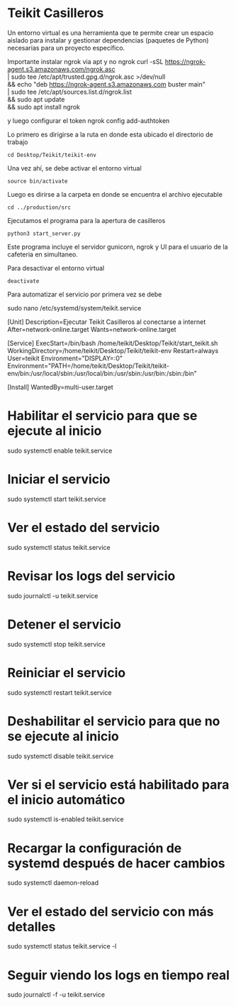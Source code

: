 # Teikit Casilleros

Un entorno virtual es una herramienta que te permite crear un espacio aislado para instalar y gestionar dependencias (paquetes de Python) necesarias para un proyecto específico.

Importante instalar ngrok via apt y no ngrok 
curl -sSL https://ngrok-agent.s3.amazonaws.com/ngrok.asc \
  | sudo tee /etc/apt/trusted.gpg.d/ngrok.asc >/dev/null \
  && echo "deb https://ngrok-agent.s3.amazonaws.com buster main" \
  | sudo tee /etc/apt/sources.list.d/ngrok.list \
  && sudo apt update \
  && sudo apt install ngrok

y luego configurar el token
ngrok config add-authtoken <token>

Lo primero es dirigirse a la ruta en donde esta ubicado el directorio de trabajo
```
cd Desktop/Teikit/teikit-env
```

Una vez ahí, se debe activar el entorno virtual
```
source bin/activate
```

Luego es dirirse a la carpeta en donde se encuentra el archivo ejecutable
```
cd ../production/src
```

Ejecutamos el programa para la apertura de casilleros
```
python3 start_server.py
```
Este programa incluye el servidor gunicorn, ngrok y UI para el usuario de la cafeteria en simultaneo.

Para desactivar el entorno virtual
```
deactivate
```

Para automatizar el servicio por primera vez se debe

sudo nano /etc/systemd/system/teikit.service

[Unit]
Description=Ejecutar Teikit Casilleros al conectarse a internet
After=network-online.target
Wants=network-online.target

[Service]
ExecStart=/bin/bash /home/teikit/Desktop/Teikit/start_teikit.sh
WorkingDirectory=/home/teikit/Desktop/Teikit/teikit-env
Restart=always
User=teikit
Environment="DISPLAY=:0"
Environment="PATH=/home/teikit/Desktop/Teikit/teikit-env/bin:/usr/local/sbin:/usr/local/bin:/usr/sbin:/usr/bin:/sbin:/bin"

[Install]
WantedBy=multi-user.target

# Habilitar el servicio para que se ejecute al inicio
sudo systemctl enable teikit.service

# Iniciar el servicio
sudo systemctl start teikit.service

# Ver el estado del servicio
sudo systemctl status teikit.service

# Revisar los logs del servicio
sudo journalctl -u teikit.service

# Detener el servicio
sudo systemctl stop teikit.service

# Reiniciar el servicio
sudo systemctl restart teikit.service

# Deshabilitar el servicio para que no se ejecute al inicio
sudo systemctl disable teikit.service

# Ver si el servicio está habilitado para el inicio automático
sudo systemctl is-enabled teikit.service

# Recargar la configuración de systemd después de hacer cambios
sudo systemctl daemon-reload

# Ver el estado del servicio con más detalles
sudo systemctl status teikit.service -l

# Seguir viendo los logs en tiempo real
sudo journalctl -f -u teikit.service
